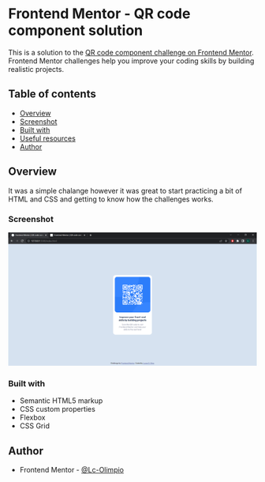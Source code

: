 # Frontend Mentor - QR code component solution

This is a solution to the [QR code component challenge on Frontend Mentor](https://www.frontendmentor.io/challenges/qr-code-component-iux_sIO_H). Frontend Mentor challenges help you improve your coding skills by building realistic projects. 

## Table of contents

  - [Overview](#overview)
  - [Screenshot](#screenshot)
  - [Built with](#built-with)
  - [Useful resources](#useful-resources)
  - [Author](#author)

## Overview

It was a simple chalange however it was great to start practicing a bit of HTML and CSS and getting to know how the challenges works. 
 
### Screenshot

![](/images/screenshot.png)

### Built with

- Semantic HTML5 markup
- CSS custom properties
- Flexbox
- CSS Grid

## Author

- Frontend Mentor - [@Lc-Olimpio](https://www.frontendmentor.io/profile/Lc-Olimpio)





